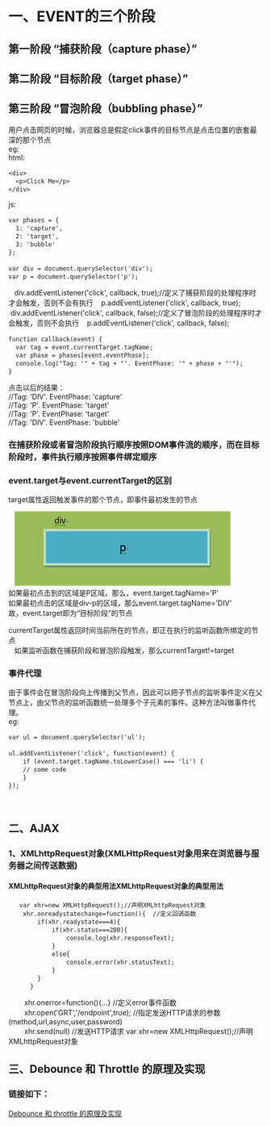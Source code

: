 一、EVENT的三个阶段
================
第一阶段 “捕获阶段（capture phase）”
------------------------------------
第二阶段 “目标阶段（target phase）”
------------------------------------
第三阶段 “冒泡阶段（bubbling phase）”
------------------------------------
用户点击网页的时候，浏览器总是假定click事件的目标节点是点击位置的嵌套最深的那个节点  
eg:  
html:  

    <div>
      <p>Click Me</p>
    </div>  
js:  

    var phases = {
      1: 'capture',
      2: 'target',
      3: 'bubble'
    };

    var div = document.querySelector('div');
    var p = document.querySelector('p');

    div.addEventListener('click', callback, true);//定义了捕获阶段的处理程序时才会触发，否则不会有执行
    p.addEventListener('click', callback, true);
    div.addEventListener('click', callback, false);//定义了冒泡阶段的处理程序时才会触发，否则不会执行
    p.addEventListener('click', callback, false);

    function callback(event) {
      var tag = event.currentTarget.tagName;
      var phase = phases[event.eventPhase];
      console.log("Tag: '" + tag + "'. EventPhase: '" + phase + "'");
    }  
 
 点击以后的结果：  
 //Tag: 'DIV'. EventPhase: 'capture'  
 //Tag: 'P'. EventPhase: 'target'  
 //Tag: 'P'. EventPhase: 'target'  
 //Tag: 'DIV'. EventPhase: 'bubble'  
 ### 在捕获阶段或者冒泡阶段执行顺序按照DOM事件流的顺序，而在目标阶段时，事件执行顺序按照事件绑定顺序
 ### event.target与event.currentTarget的区别
 
 target属性返回触发事件的那个节点，即事件最初发生的节点   
 
    ![html结构示意图](https://github.com/shiwanqiong/webNotes/blob/master/div.png)  
    如果最初点击到的区域是P区域，那么，event.target.tagName='P'  
    如果最初点击的区域是div-p的区域，那么event.target.tagName='DIV'  
    故，event.target即为“目标阶段”的节点  
    
 currentTarget属性返回时间当前所在的节点，即正在执行的监听函数所绑定的节点  
    如果监听函数在捕获阶段和冒泡阶段触发，那么currentTarget!=target  
 
 ### 事件代理  
 由于事件会在冒泡阶段向上传播到父节点，因此可以把子节点的监听事件定义在父节点上，由父节点的监听函数统一处理多个子元素的事件。这种方法叫做事件代理。  
 eg:  
 
    var ul = document.querySelector('ul');

    ul.addEventListener('click', function(event) {
        if (event.target.tagName.toLowerCase() === 'li') {
        // some code
        }
    });  
    
## 二、AJAX
### 1、XMLhttpRequest对象(XMLHttpRequest对象用来在浏览器与服务器之间传送数据)
   #### XMLhttpRequest对象的典型用法XMLhttpRequest对象的典型用法
       var xhr=new XMLHttpRequest();//声明XMLhttpRequest对象  
        xhr.onreadystatechange=function(){  //定义回调函数
            if(xhr.readystate===4){
                if(xhr.status===200){
                    console.log(xhr.responseText);
                }
                else{
                    console.error(xhr.statusText);
                }
            }
          }
         xhr.onerror=function(){...} //定义error事件函数  
         xhr.open('GRT','/endpoint',true);  //指定发送HTTP请求的参数(method,url,async,user,password)  
         xhr.send(null) //发送HTTP请求  var xhr=new XMLHttpRequest();//声明XMLhttpRequest对象  
## 三、Debounce 和 Throttle 的原理及实现  
### 链接如下：  
[Debounce 和 throttle 的原理及实现](http://hackll.com/2015/11/19/debounce-and-throttle/)
